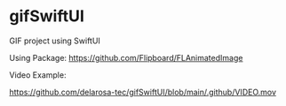 # gifSwiftUI
GIF project using SwiftUI
 
 Using Package: https://github.com/Flipboard/FLAnimatedImage

Video Example:

https://github.com/delarosa-tec/gifSwiftUI/blob/main/.github/VIDEO.mov

